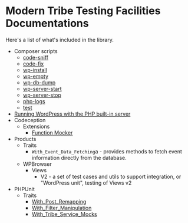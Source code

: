 # Modern Tribe Testing Facilities Documentations

Here's a list of what's included in the library.

* Composer scripts
    * [code-sniff](Composer/Scripts.md#code-sniff)
    * [code-fix](Composer/Scripts.md#code-fix)
    * [wp-install](Composer/Scripts.md#wp-install)
    * [wp-empty](Composer/Scripts.md#wp-empty)
    * [wp-db-dump](Composer/Scripts.md#wp-db-dump)
    * [wp-server-start](Composer/Scripts.md#wp-server-start)
    * [wp-server-stop](Composer/Scripts.md#wp-server-stop)
    * [php-logs](Composer/Scripts.md#php-logs)
    * [test](Composer/Scripts.md#test)
* [Running WordPress with the PHP built-in server](Running_WordPress.md)
* Codeception
    * Extensions
        * [Function Mocker](Codeception/Extensions/Function_Mocker.md)
* Products
    * Traits
        * `With_Event_Data_Fetching`a - provides methods to fetch event information directly from the database.
    * WPBrowser
        * Views
            * V2 - a set of test cases and utils to support integration, or "WordPress unit", testing of Views v2
* PHPUnit
    * Traits
        * [With_Post_Remapping](PHPUnit/Traits/With_Post_Remapping.md)
        * [With_Filter_Manipulation](PHPUnit/Traits/With_Filter_Manipulation.md)
        * [With_Tribe_Service_Mocks](PHPUnit/Traits/With_Tribe_Service_Mocks.md)
